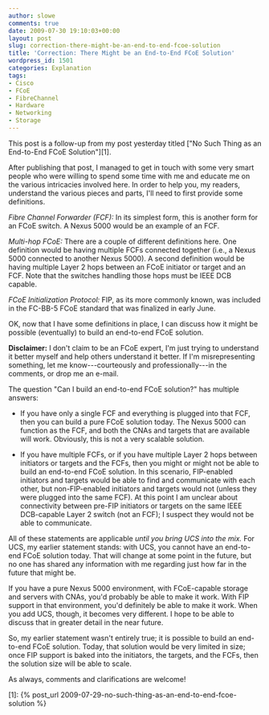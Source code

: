 ```yaml
---
author: slowe
comments: true
date: 2009-07-30 19:10:03+00:00
layout: post
slug: correction-there-might-be-an-end-to-end-fcoe-solution
title: 'Correction: There Might be an End-to-End FCoE Solution'
wordpress_id: 1501
categories: Explanation
tags:
- Cisco
- FCoE
- FibreChannel
- Hardware
- Networking
- Storage
---
```


This post is a follow-up from my post yesterday titled ["No Such Thing as an End-to-End FCoE Solution"][1].

After publishing that post, I managed to get in touch with some very smart people who were willing to spend some time with me and educate me on the various intricacies involved here. In order to help you, my readers, understand the various pieces and parts, I'll need to first provide some definitions.

_Fibre Channel Forwarder (FCF):_ In its simplest form, this is another form for an FCoE switch. A Nexus 5000 would be an example of an FCF.

_Multi-hop FCoE:_ There are a couple of different definitions here. One definition would be having multiple FCFs connected together (i.e., a Nexus 5000 connected to another Nexus 5000). A second definition would be having multiple Layer 2 hops between an FCoE initiator or target and an FCF. Note that the switches handling those hops must be IEEE DCB capable.

_FCoE Initialization Protocol:_ FIP, as its more commonly known, was included in the FC-BB-5 FCoE standard that was finalized in early June.

OK, now that I have some definitions in place, I can discuss how it might be possible (eventually) to build an end-to-end FCoE solution.

**Disclaimer:** I don't claim to be an FCoE expert, I'm just trying to understand it better myself and help others understand it better. If I'm misrepresenting something, let me know---courteously and professionally---in the comments, or drop me an e-mail.

The question "Can I build an end-to-end FCoE solution?" has multiple answers:

* If you have only a single FCF and everything is plugged into that FCF, then you can build a pure FCoE solution today. The Nexus 5000 can function as the FCF, and both the CNAs and targets that are available will work. Obviously, this is not a very scalable solution.

* If you have multiple FCFs, or if you have multiple Layer 2 hops between initiators or targets and the FCFs, then you might or might not be able to build an end-to-end FCoE solution. In this scenario, FIP-enabled initiators and targets would be able to find and communicate with each other, but non-FIP-enabled initiators and targets would not (unless they were plugged into the same FCF). At this point I am unclear about connectivity between pre-FIP initiators or targets on the same IEEE DCB-capable Layer 2 switch (not an FCF); I suspect they would not be able to communicate.

All of these statements are applicable _until you bring UCS into the mix._ For UCS, my earlier statement stands: with UCS, you cannot have an end-to-end FCoE solution today. That will change at some point in the future, but no one has shared any information with me regarding just how far in the future that might be.

If you have a pure Nexus 5000 environment, with FCoE-capable storage and servers with CNAs, you'd probably be able to make it work. With FIP support in that environment, you'd definitely be able to make it work. When you add UCS, though, it becomes very different. I hope to be able to discuss that in greater detail in the near future.

So, my earlier statement wasn't entirely true; it is possible to build an end-to-end FCoE solution. Today, that solution would be very limited in size; once FIP support is baked into the initiators, the targets, and the FCFs, then the solution size will be able to scale.

As always, comments and clarifications are welcome!

[1]: {% post_url 2009-07-29-no-such-thing-as-an-end-to-end-fcoe-solution %}
